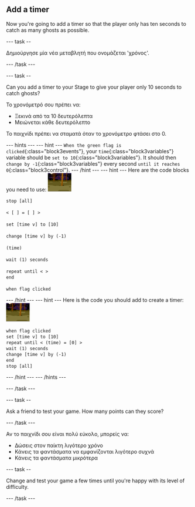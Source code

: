 ## Add a timer

Now you're going to add a timer so that the player only has ten seconds to catch as many ghosts as possible.

\--- task --

Δημιούργησε μία νέα μεταβλητή που ονομάζεται 'χρόνος'.

\--- /task \---

\--- task --

Can you add a timer to your Stage to give your player only 10 seconds to catch ghosts?

Το χρονόμετρό σου πρέπει να:

+ Ξεκινά από τα 10 δευτερόλεπτα
+ Μειώνεται κάθε δευτερόλεπτο

Το παιχνίδι πρέπει να σταματά όταν το χρονόμετρο φτάσει στο 0.

\--- hints \--- \--- hint \--- `When the green flag is clicked`{:class="block3events"}, your `time`{:class="block3variables"} variable should be `set to 10`{:class="block3variables"}. It should then `change by -1`{:class="block3variables"} every second `until it reaches 0`{:class="block3control"}. \--- /hint \--- \--- hint \--- Here are the code blocks you need to use: ![ghost-sprite](images/ghost-backdrop.png)

```blocks3
stop [all]

< [ ] = [ ] >

set [time v] to [10]

change [time v] by (-1)

(time)

wait (1) seconds

repeat until < >
end

when flag clicked

```

\--- /hint \--- \--- hint \--- Here is the code you should add to create a timer: ![backdrop icon](images/ghost-backdrop.png)

```blocks3
when flag clicked
set [time v] to [10]
repeat until < (time) = [0] >
wait (1) seconds
change [time v] by (-1)
end
stop [all]
```

\--- /hint \--- \--- /hints \---

\--- /task \---

\--- task --

Ask a friend to test your game. How many points can they score?

\--- /task \---

Αν το παιχνίδι σου είναι πολύ εύκολο, μπορείς να:

+ Δώσεις στον παίκτη λιγότερο χρόνο
+ Κάνεις τα φαντάσματα να εμφανίζονται λιγότερο συχνά
+ Κάνεις τα φαντάσματα μικρότερα

\--- task --

Change and test your game a few times until you're happy with its level of difficulty.

\--- /task \---